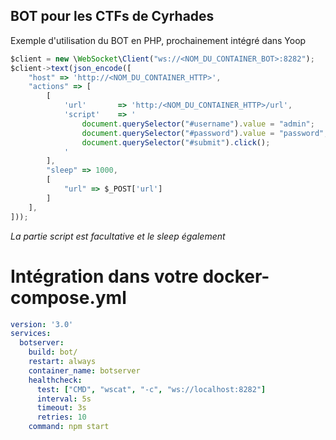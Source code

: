 ## BOT pour les CTFs de Cyrhades

Exemple d'utilisation du BOT en PHP, prochainement intégré dans Yoop
```javascript
$client = new \WebSocket\Client("ws://<NOM_DU_CONTAINER_BOT>:8282");
$client->text(json_encode([
    "host" => 'http://<NOM_DU_CONTAINER_HTTP>',
    "actions" => [
        [
            'url'       => 'http:/<NOM_DU_CONTAINER_HTTP>/url',
            'script'    => '
                document.querySelector("#username").value = "admin";
                document.querySelector("#password").value = "password";
                document.querySelector("#submit").click(); 
            '
        ],
        "sleep" => 1000,
        [
            "url" => $_POST['url']
        ]
    ],
]));
```

*La partie script est facultative et le sleep également*


# Intégration dans votre docker-compose.yml

```yaml
version: '3.0'
services:
  botserver:
    build: bot/
    restart: always
    container_name: botserver
    healthcheck:
      test: ["CMD", "wscat", "-c", "ws://localhost:8282"]
      interval: 5s
      timeout: 3s
      retries: 10
    command: npm start
```